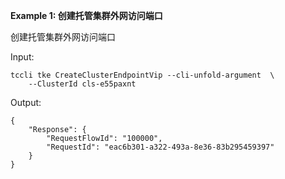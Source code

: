 **Example 1: 创建托管集群外网访问端口**

创建托管集群外网访问端口

Input: 

```
tccli tke CreateClusterEndpointVip --cli-unfold-argument  \
    --ClusterId cls-e55paxnt
```

Output: 
```
{
    "Response": {
        "RequestFlowId": "100000",
        "RequestId": "eac6b301-a322-493a-8e36-83b295459397"
    }
}
```

